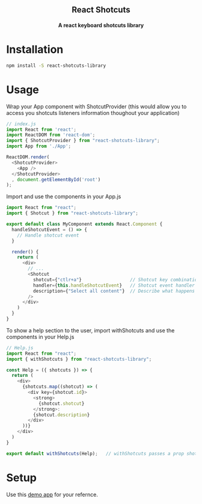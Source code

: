 <div align="center">

## React Shotcuts
#### A react keyboard shotcuts library

</div>

# Installation

``` bash
npm install -S react-shotcuts-library
```

# Usage

Wrap your App component with ShotcutProvider (this would allow you to access you shotcuts listeners information thoughout your application)
```js
// index.js
import React from 'react';
import ReactDOM from 'react-dom';
import { ShotcutProvider } from "react-shotcuts-library";
import App from './App';

ReactDOM.render(
  <ShotcutProvider>
    <App />
  </ShotcutProvider>
  , document.getElementById('root')
);
```

Import and use the components in your App.js
```js
import React from "react";
import { Shotcut } from "react-shotcuts-library";

export default class MyComponent extends React.Component {
  handleShotcutEvent = () => {
    // Handle shotcut event
  }

  render() {
    return (
      <div>
        // ...
        <Shotcut
          shotcut={"ctlr+a"}                  // Shotcut key combination separated by '+'
          handler={this.handleShotcutEvent}   // Shotcut event handler
          description={"Select all content"}  // Describe what happens when event occurs
        />
      </div>
    )
  }
}
```

To show a help section to the user, import withShotcuts and use the components in your Help.js
```js
// Help.js
import React from "react";
import { withShotcuts } from "react-shotcuts-library";

const Help = ({ shotcuts }) => {
  return (
    <div>
      {shotcuts.map((shotcut) => (
        <div key={shotcut.id}>
          <strong>
            {shotcut.shotcut}
          </strong>:
          {shotcut.description}
        </div>
      ))}
    </div>
  )
}

export default withShotcuts(Help);   // withShotcuts passes a prop shotcuts to the component
```

# Setup
Use this [demo app](https://codesandbox.io/s/react-shotcuts-demo-y20k6?fontsize=14) for your refernce.
